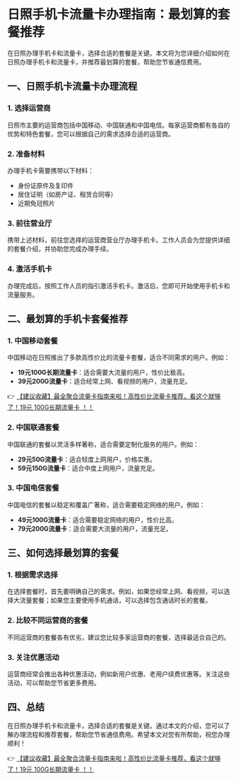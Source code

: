 # 日照手机卡流量卡办理指南：最划算的套餐推荐

在日照办理手机卡和流量卡，选择合适的套餐是关键。本文将为您详细介绍如何在日照办理手机卡和流量卡，并推荐最划算的套餐，帮助您节省通信费用。

## 一、日照手机卡流量卡办理流程

### 1. 选择运营商
日照市主要的运营商包括中国移动、中国联通和中国电信。每家运营商都有各自的优势和特色套餐，您可以根据自己的需求选择合适的运营商。

### 2. 准备材料
办理手机卡需要携带以下材料：
- 身份证原件及复印件
- 居住证明（如房产证、租赁合同等）
- 近期免冠照片

### 3. 前往营业厅
携带上述材料，前往您选择的运营商营业厅办理手机卡。工作人员会为您提供详细的套餐介绍，并协助您完成办理手续。

### 4. 激活手机卡
办理完成后，按照工作人员的指引激活手机卡。激活后，您即可开始使用手机卡和流量服务。

## 二、最划算的手机卡套餐推荐

### 1. 中国移动套餐
中国移动在日照推出了多款高性价比的流量卡套餐，适合不同需求的用户。例如：
- **19元100G长期流量卡**：适合需要大流量的用户，性价比极高。
- **39元200G流量卡**：适合经常上网、看视频的用户，流量充足。

👉 [【建议收藏】最全聚合流量卡指南来啦！高性价比流量卡推荐，看这个就够了！19元 100G长期流量卡 ！！](https://bit.ly/Liuliangka)

### 2. 中国联通套餐
中国联通的套餐以灵活多样著称，适合需要定制化服务的用户。例如：
- **29元50G流量卡**：适合轻度上网用户，价格实惠。
- **59元150G流量卡**：适合中度上网用户，流量充足。

### 3. 中国电信套餐
中国电信的套餐以稳定和覆盖广著称，适合需要稳定网络的用户。例如：
- **49元100G流量卡**：适合需要稳定网络的用户，性价比高。
- **79元200G流量卡**：适合需要大流量的用户，流量充足。

## 三、如何选择最划算的套餐

### 1. 根据需求选择
在选择套餐时，首先要明确自己的需求。例如，如果您经常上网、看视频，可以选择大流量套餐；如果您主要使用手机通话，可以选择包含通话时长的套餐。

### 2. 比较不同运营商的套餐
不同运营商的套餐各有优劣，建议您比较多家运营商的套餐，选择最适合自己的。

### 3. 关注优惠活动
运营商经常会推出各种优惠活动，例如新用户优惠、老用户续费优惠等。关注这些活动，可以帮助您节省更多费用。

## 四、总结

在日照办理手机卡和流量卡，选择合适的套餐是关键。通过本文的介绍，您可以了解办理流程和推荐套餐，帮助您节省通信费用。希望本文对您有所帮助，祝您办理顺利！

👉 [【建议收藏】最全聚合流量卡指南来啦！高性价比流量卡推荐，看这个就够了！19元 100G长期流量卡 ！！](https://bit.ly/Liuliangka)